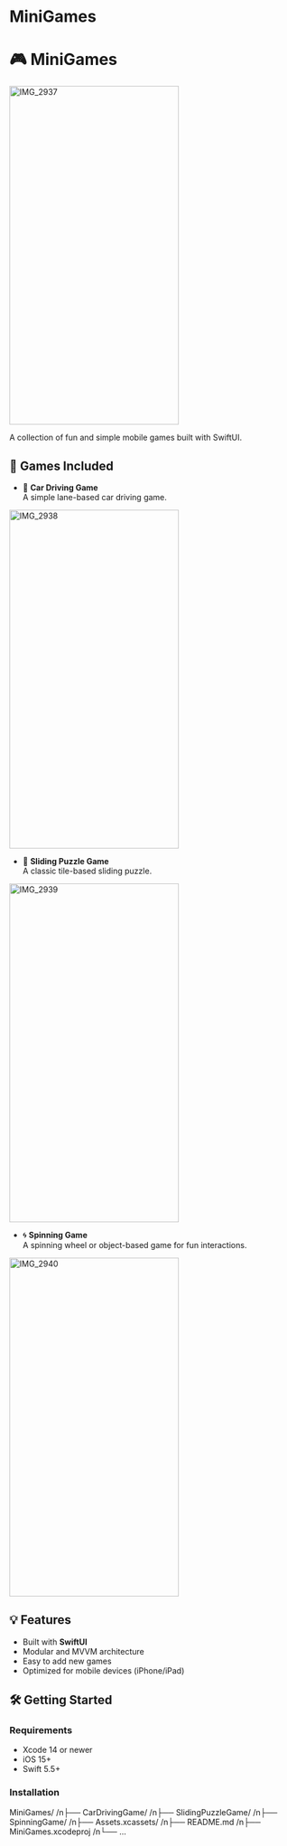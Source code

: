 # MiniGames

# 🎮 MiniGames
<img width="300" height="600" alt="IMG_2937" src="https://github.com/user-attachments/assets/b2cb6cea-2511-4132-8d50-39f2c8e98e9c" />

A collection of fun and simple mobile games built with SwiftUI.

## 📱 Games Included

- 🚗 **Car Driving Game**  
  A simple lane-based car driving game.
  
<img width="300" height="600" alt="IMG_2938" src="https://github.com/user-attachments/assets/cc47151b-b57e-49eb-9390-d7f6d77bef11" />

- 🧩 **Sliding Puzzle Game**  
  A classic tile-based sliding puzzle.
<img width="300" height="600" alt="IMG_2939" src="https://github.com/user-attachments/assets/b91ad676-dc63-4dfa-aa3c-0c125f852ba5" />

- 🌀 **Spinning Game**  
  A spinning wheel or object-based game for fun interactions.
<img width="300" height="600" alt="IMG_2940" src="https://github.com/user-attachments/assets/884a766a-d18d-427b-a1e1-001210a0c09d" />

## 💡 Features

- Built with **SwiftUI**
- Modular and MVVM architecture
- Easy to add new games
- Optimized for mobile devices (iPhone/iPad)

## 🛠️ Getting Started

### Requirements

- Xcode 14 or newer
- iOS 15+
- Swift 5.5+

### Installation

MiniGames/
/n├── CarDrivingGame/
/n├── SlidingPuzzleGame/
/n├── SpinningGame/
/n├── Assets.xcassets/
/n├── README.md
/n├── MiniGames.xcodeproj
/n└── ...

